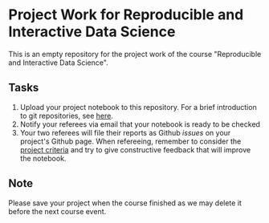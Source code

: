 # Project Work for Reproducible and Interactive Data Science

This is an empty repository for the project work
of the course "Reproducible and Interactive Data Science".

## Tasks

1. Upload your project notebook to this repository. For a brief introduction to git repositories, see [here](https://guides.github.com/activities/hello-world/#commit).
2. Notify your referees via email that your notebook is ready to be checked
3. Your two referees will file their reports as Github _issues_ on your project's Github page. When refereeing, remember to consider the [project criteria](http://github.com/mlund/jupyter-course) and try to give constructive feedback that will improve the notebook.

## Note

Please save your project when the course finished as we may delete it before the next course event.
